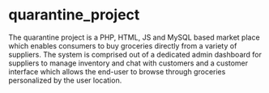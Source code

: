# quarantine_project
The quarantine project is a PHP, HTML, JS and MySQL based market place which enables consumers to buy groceries directly from a variety of suppliers. The system is comprised out of a dedicated admin dashboard for suppliers to manage inventory and chat with customers and a customer interface which allows the end-user to browse through groceries personalized by the user location.
